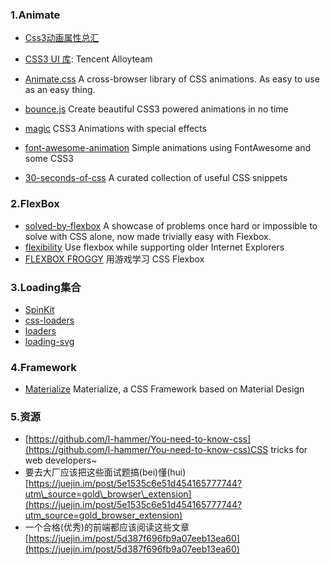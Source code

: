 ### 1.Animate

* [Css3动画属性总汇](http://css3lib.alloyteam.com/uilib/animation/demo1/index.html)
* [CSS3 UI 库](http://css3lib.alloyteam.com/): Tencent Alloyteam

* [Animate.css](https://github.com/daneden/animate.css) A cross-browser library of CSS animations. As easy to use as an easy thing.

* [bounce.js](https://github.com/tictail/bounce.js) Create beautiful CSS3 powered animations in no time

* [magic](https://github.com/miniMAC/magic) CSS3 Animations with special effects

* [font-awesome-animation](https://github.com/l-lin/font-awesome-animation) Simple animations using FontAwesome and some CSS3

* [30-seconds-of-css](https://github.com/atomiks/30-seconds-of-css) A curated collection of useful CSS snippets

### 2.FlexBox

* [solved-by-flexbox](https://github.com/philipwalton/solved-by-flexbox)
  A showcase of problems once hard or impossible to solve with CSS alone, now made trivially easy with Flexbox.
* [flexibility](https://github.com/10up/flexibility?utm_campaign=CodeTengu&utm_medium=web&utm_source=CodeTengu_23)
  Use flexbox while supporting older Internet Explorers
* [FLEXBOX FROGGY](http://flexboxfroggy.com/?utm_campaign=CodeTengu&utm_medium=web&utm_source=CodeTengu_20)
  用游戏学习 CSS Flexbox

### 3.Loading集合

* [SpinKit](https://github.com/tobiasahlin/SpinKit)
* [css-loaders](https://github.com/lukehaas/css-loaders)
* [loaders](https://github.com/ConnorAtherton/loaders.css)
* [loading-svg](https://github.com/jxnblk/loading)

### 4.Framework

* [Materialize](https://github.com/Dogfalo/materialize) Materialize, a CSS Framework based on Material Design

### 5.资源

* [https://github.com/l-hammer/You-need-to-know-css](https://github.com/l-hammer/You-need-to-know-css)CSS tricks for web developers~
* 要去大厂应该把这些面试题搞\(bei\)懂\(hui\) [https://juejin.im/post/5e1535c6e51d454165777744?utm\_source=gold\_browser\_extension](https://juejin.im/post/5e1535c6e51d454165777744?utm_source=gold_browser_extension)
* 一个合格\(优秀\)的前端都应该阅读这些文章 [https://juejin.im/post/5d387f696fb9a07eeb13ea60](https://juejin.im/post/5d387f696fb9a07eeb13ea60)



